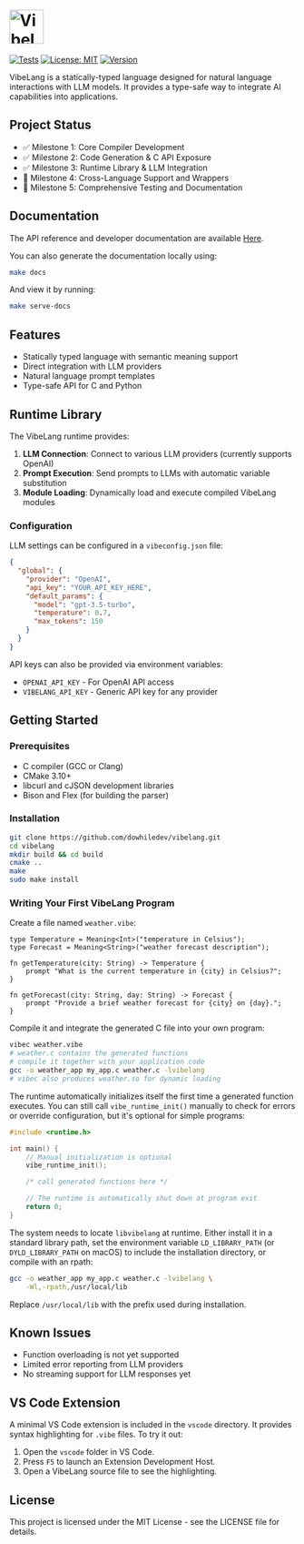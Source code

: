 <h1>
  <div>
    <picture>
      <source media="(prefers-color-scheme: dark)" srcset="assets/icon-light.svg" width="400" height="100">
      <source media="(prefers-color-scheme: light)" srcset="assets/icon-dark.svg" width="60" height="60">
      <img alt="VibeLang Icon" style="vertical-align: middle;">
    </picture>
    <!-- <span style="vertical-align: middle; margin-left: 10px;">VibeLang</span> -->
  </div>
</h1>

<div >

[![Tests](https://github.com/dowhiledev/vibelang/actions/workflows/tests.yml/badge.svg)](https://github.com/dowhiledev/vibelang/actions/workflows/tests.yml)
[![License: MIT](https://img.shields.io/badge/License-MIT-yellow.svg)](https://opensource.org/licenses/MIT)
[![Version](https://img.shields.io/badge/version-0.1.0-brightgreen.svg)](https://github.com/dowhiledev/vibelang)

</div>

VibeLang is a statically-typed language designed for natural language interactions with LLM models. It provides a type-safe way to integrate AI capabilities into applications.

## Project Status

- ✅ Milestone 1: Core Compiler Development
- ✅ Milestone 2: Code Generation & C API Exposure
- ✅ Milestone 3: Runtime Library & LLM Integration
- 🔄 Milestone 4: Cross-Language Support and Wrappers
- 🔄 Milestone 5: Comprehensive Testing and Documentation

## Documentation

The API reference and developer documentation are available [Here](https://dowhiledev.github.io/vibelang/).

You can also generate the documentation locally using:
```bash
make docs
```

And view it by running:
```bash
make serve-docs
```

## Features

- Statically typed language with semantic meaning support
- Direct integration with LLM providers
- Natural language prompt templates
- Type-safe API for C and Python

## Runtime Library

The VibeLang runtime provides:

1. **LLM Connection**: Connect to various LLM providers (currently supports OpenAI)
2. **Prompt Execution**: Send prompts to LLMs with automatic variable substitution
3. **Module Loading**: Dynamically load and execute compiled VibeLang modules

### Configuration

LLM settings can be configured in a `vibeconfig.json` file:

```json
{
  "global": {
    "provider": "OpenAI",
    "api_key": "YOUR_API_KEY_HERE", 
    "default_params": {
      "model": "gpt-3.5-turbo",
      "temperature": 0.7,
      "max_tokens": 150
    }
  }
}
```

API keys can also be provided via environment variables:
- `OPENAI_API_KEY` - For OpenAI API access
- `VIBELANG_API_KEY` - Generic API key for any provider

## Getting Started

### Prerequisites

- C compiler (GCC or Clang)
- CMake 3.10+
- libcurl and cJSON development libraries
- Bison and Flex (for building the parser)

### Installation

```bash
git clone https://github.com/dowhiledev/vibelang.git
cd vibelang
mkdir build && cd build
cmake ..
make
sudo make install
```

### Writing Your First VibeLang Program

Create a file named `weather.vibe`:

```
type Temperature = Meaning<Int>("temperature in Celsius");
type Forecast = Meaning<String>("weather forecast description");

fn getTemperature(city: String) -> Temperature {
    prompt "What is the current temperature in {city} in Celsius?";
}

fn getForecast(city: String, day: String) -> Forecast {
    prompt "Provide a brief weather forecast for {city} on {day}.";
}
```

Compile it and integrate the generated C file into your own program:

```bash
vibec weather.vibe
# weather.c contains the generated functions
# compile it together with your application code
gcc -o weather_app my_app.c weather.c -lvibelang
# vibec also produces weather.so for dynamic loading
```

The runtime automatically initializes itself the first time a generated
function executes. You can still call `vibe_runtime_init()` manually to check
for errors or override configuration, but it's optional for simple programs:

```c
#include <runtime.h>

int main() {
    // Manual initialization is optional
    vibe_runtime_init();

    /* call generated functions here */

    // The runtime is automatically shut down at program exit
    return 0;
}
```

The system needs to locate `libvibelang` at runtime. Either install it in a
standard library path, set the environment variable `LD_LIBRARY_PATH` (or
`DYLD_LIBRARY_PATH` on macOS) to include the installation directory, or compile
with an rpath:

```bash
gcc -o weather_app my_app.c weather.c -lvibelang \
    -Wl,-rpath,/usr/local/lib
```
Replace `/usr/local/lib` with the prefix used during installation.

## Known Issues

- Function overloading is not yet supported
- Limited error reporting from LLM providers
- No streaming support for LLM responses yet

## VS Code Extension

A minimal VS Code extension is included in the `vscode` directory. It provides
syntax highlighting for `.vibe` files. To try it out:

1. Open the `vscode` folder in VS Code.
2. Press `F5` to launch an Extension Development Host.
3. Open a VibeLang source file to see the highlighting.

## License

This project is licensed under the MIT License - see the LICENSE file for details.
